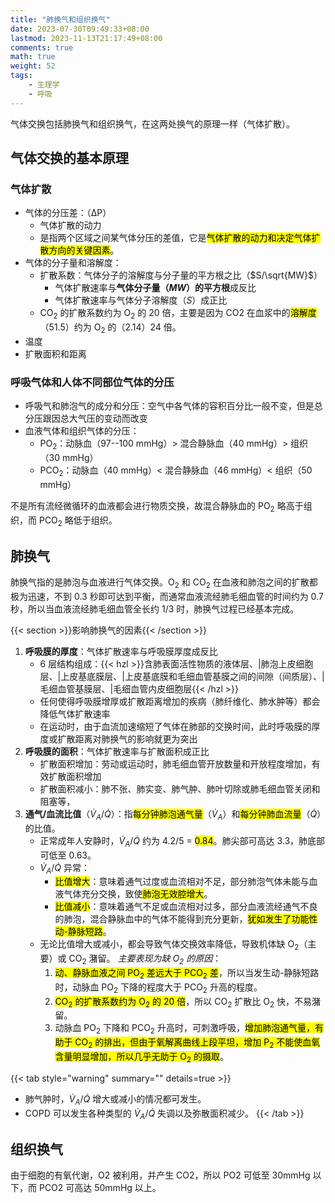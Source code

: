 ```yaml
---
title: "肺换气和组织换气"
date: 2023-07-30T09:49:33+08:00
lastmod: 2023-11-13T21:17:49+08:00
comments: true
math: true
weight: 52
tags:
    - 生理学
    - 呼吸
---
```


气体交换包括肺换气和组织换气，在这两处换气的原理一样（气体扩散）。

<!--more-->

## 气体交换的基本原理

### 气体扩散

- 气体的分压差：（ΔP）
    - 气体扩散的动力
    - 是指两个区域之间某气体分压的差值，它是<mark>气体扩散的动力和决定气体扩散方向的关键因素</mark>。
- 气体的分子量和溶解度：
    - 扩散系数：气体分子的溶解度与分子量的平方根之比（$S/\sqrt{MW}$）
        - 气体扩散速率与**气体分子量（$MW$）的平方根**成反比
        - 气体扩散速率与气体分子溶解度（$S$）成正比
    - CO<sub>2</sub> 的扩散系数约为 O<sub>2</sub> 的 20 倍，主要是因为 CO2 在血浆中的<mark>溶解度</mark>（51.5）约为 O<sub>2</sub> 的（2.14）24 倍。
- 温度
- 扩散面积和距离

### 呼吸气体和人体不同部位气体的分压

- 呼吸气和肺泡气的成分和分压：空气中各气体的容积百分比一般不变，但是总分压跟因总大气压的变动而改变
- 血液气体和组织气体的分压：
    - PO<sub>2</sub>：动脉血（97--100 mmHg）\> 混合静脉血（40 mmHg）\> 组织（30 mmHg）
    - PCO<sub>2</sub>：动脉血（40 mmHg）\< 混合静脉血（46 mmHg）\< 组织（50 mmHg）

不是所有流经微循环的血液都会进行物质交换，故混合静脉血的 PO<sub>2</sub> 略高于组织，而 PCO<sub>2</sub> 略低于组织。

## 肺换气

肺换气指的是肺泡与血液进行气体交换。O<sub>2</sub> 和 CO<sub>2</sub> 在血液和肺泡之间的扩散都极为迅速，不到 0.3 秒即可达到平衡，而通常血液流经肺毛细血管的时间约为 0.7 秒，所以当血液流经肺毛细血管全长约 1/3 时，肺换气过程已经基本完成。

{{< section >}}影响肺换气的因素{{< /section >}}

1. **呼吸膜的厚度**：气体扩散速率与呼吸膜厚度成反比
    - 6 层结构组成：{{< hzl >}}含肺表面活性物质的液体层、|肺泡上皮细胞层、|上皮基底膜层、|上皮基底膜和毛细血管基膜之间的间隙（间质层）、|毛细血管基膜层、|毛细血管内皮细胞层{{< /hzl >}}
    - 任何使得呼吸膜增厚或扩散距离增加的疾病（肺纤维化、肺水肿等）都会降低气体扩散速率
    - 在运动时，由于血流加速缩短了气体在肺部的交换时间，此时呼吸膜的厚度或扩散距离对肺换气的影响就更为突出
2. **呼吸膜的面积**：气体扩散速率与扩散面积成正比
    - 扩散面积增加：劳动或运动时，肺毛细血管开放数量和开放程度增加，有效扩散面积增加
    - 扩散面积减小：肺不张、肺实变、肺气肿、肺叶切除或肺毛细血管关闭和阻塞等，
3. **通气/血流比值**（$\dot{V}_A/\dot{Q}$）：指<mark>每分钟肺泡通气量</mark>（$\dot{V}_A$）和<mark>每分钟肺血流量</mark>（$\dot{Q}$）的比值。
    - 正常成年人安静时，$\dot{V}_A/\dot{Q}$ 约为 4.2/5 = <mark>0.84</mark>。肺尖部可高达 3.3，肺底部可低至 0.63。
    - $\dot{V}_A/\dot{Q}$ 异常：
        - <mark>比值增大</mark>：意味着通气过度或血流相对不足，部分肺泡气体未能与血液气体充分交换，致使<mark>肺泡无效腔增大</mark>。
        - <mark>比值减小</mark>：意味着通气不足或血流相对过多，部分血液流经通气不良的肺泡，混合静脉血中的气体不能得到充分更新，<mark>犹如发生了功能性动-静脉短路</mark>。
    - 无论比值增大或减小，都会导致气体交换效率降低，导致机体缺 O<sub>2</sub>（主要）或 CO<sub>2</sub> 潴留。
        *主要表现为缺 O<sub>2</sub> 的原因*：
        1. <mark>动、静脉血液之间 PO<sub>2</sub> 差远大于 PCO<sub>2</sub> 差</mark>，所以当发生动-静脉短路时，动脉血 PO<sub>2</sub> 下降的程度大于 PCO<sub>2</sub> 升高的程度。
        2. <mark>CO<sub>2</sub> 的扩散系数约为 O<sub>2</sub> 的 20 倍</mark>，所以 CO<sub>2</sub> 扩散比 O<sub>2</sub> 快，不易潴留。
        3. 动脉血 PO<sub>2</sub> 下降和 PCO<sub>2</sub> 升高时，可刺激呼吸，<mark>增加肺泡通气量，有助于 CO<sub>2</sub> 的排出，但由于氧解离曲线上段平坦，增加 P<sub>2</sub> 不能使血氧含量明显增加，所以几乎无助于 O<sub>2</sub> 的摄取</mark>。

{{< tab style="warning" summary="" details=true >}}
- 肺气肿时，$\dot{V}_A/\dot{Q}$ 增大或减小的情况都可发生。
- COPD 可以发生各种类型的 $\dot{V}_A/\dot{Q}$ 失调以及弥散面积减少。
{{< /tab >}}

## 组织换气

由于细胞的有氧代谢，O2 被利用，并产生 CO2，所以 PO2 可低至 30mmHg 以下，而 PCO2 可高达 50mmHg 以上。

